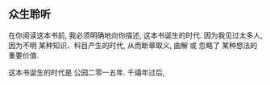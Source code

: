 ## 众生聆听

在你阅读这本书前, 我必须明确地向你描述, 这本书诞生的时代. 因为我见过太多人, 因为不明 某种知识、科目产生的时代, 从而断章取义, 曲解 或 忽略了 某种想法的重要价值.

这本书诞生的时代是 公园二零一五年. 千禧年过后,


## 


